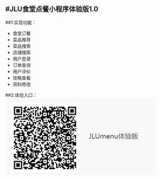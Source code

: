 #JLU食堂点餐小程序体验版1.0
---
##1.实现功能：
- 食堂订餐
- 菜品推荐
- 菜品搜索
- 店铺搜索
- 用户登录
- 订单查询
- 用户评价
- 攻略查看
- 资料修改

##2.体验入口：
![二维码](/1.jpg)